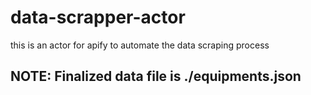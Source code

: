 # data-scrapper-actor
this is an actor for apify to automate the data scraping process


## NOTE: Finalized data file is ./equipments.json
